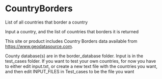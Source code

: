 # CountryBorders
List of all countries that border a country

Input a country, and the list of countries that borders it is returned

This site or product includes Country Borders data available from https://www.geodatasource.com.

County database(s) are in the border_database folder. Input is in the test_cases folder. 
If you want to test your own countries, for now you have to either edit input.txt, or create a new text file with the countries you want, and then edit INPUT_FILES in Test_cases to be the file you want